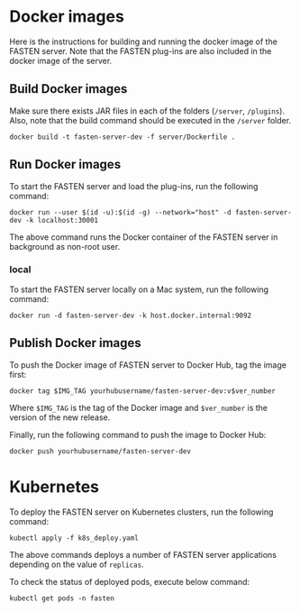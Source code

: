 # Docker images
Here is the instructions for building and running the docker image of the FASTEN server. Note that the FASTEN plug-ins are also included in the docker image of the server.

## Build Docker images
Make sure there exists JAR files in each of the folders (`/server`, `/plugins`). Also, note that the build command should be executed in the `/server` folder.

```
docker build -t fasten-server-dev -f server/Dockerfile .
```

## Run Docker images
To start the FASTEN server and load the plug-ins, run the following command:

```
docker run --user $(id -u):$(id -g) --network="host" -d fasten-server-dev -k localhost:30001
```
The above command runs the Docker container of the FASTEN server in background as non-root user.

### local
To start the FASTEN server locally on a Mac system, run the following command:
```
docker run -d fasten-server-dev -k host.docker.internal:9092
```

## Publish Docker images
To push the Docker image of FASTEN server to Docker Hub, tag the image first:
```
docker tag $IMG_TAG yourhubusername/fasten-server-dev:v$ver_number
```
Where `$IMG_TAG` is the tag of the Docker image and `$ver_number` is the version of the new release.

Finally, run the following command to push the image to Docker Hub:
```
docker push yourhubusername/fasten-server-dev
```

# Kubernetes
To deploy the FASTEN server on Kubernetes clusters, run the following command:
```
kubectl apply -f k8s_deploy.yaml
```
The above commands deploys a number of FASTEN server applications depending on the value of `replicas`.

To check the status of deployed pods, execute below command:
```
kubectl get pods -n fasten
```
